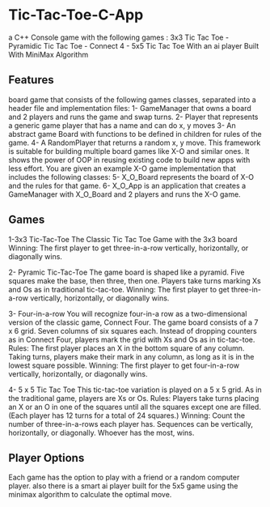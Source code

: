 # Tic-Tac-Toe-C-App
a C++ Console game with the following games : 3x3 Tic Tac Toe - Pyramidic Tic Tac Toe - Connect 4 - 5x5 Tic Tac Toe With an ai player Built With MiniMax Algorithm
<h2>Features</h2>
board game that consists of the following games classes, separated into a header file and implementation files:
1-	GameManager that owns a board and 2 players and runs the game and swap turns. 
2-	Player that represents a generic game player that has a name and can do x, y moves
3-	An abstract game Board with functions to be defined in children for rules of the game.
4-	A RandomPlayer that returns a random x, y move.
This framework is suitable for building multiple board games like X-O and similar ones. It shows the power of OOP in reusing existing code to build new apps with less effort. You are given an example X-O game implementation that includes the following classes:
5-	X_O_Board represents the board of X-O and the rules for that game.
6-	X_O_App is an application that creates a GameManager with X_O_Board and 2 players and runs the X-O game.  

<h2>Games</h2>

1-3x3 Tic-Tac-Toe
The Classic Tic Tac Toe Game with the 3x3 board
Winning: The first player to get three-in-a-row vertically, horizontally, or diagonally wins.

2- Pyramic Tic-Tac-Toe
The game board is shaped like a pyramid. Five squares make the base, then three, then one. Players take turns marking Xs and Os as in traditional tic-tac-toe.
Winning: The first player to get three-in-a-row vertically, horizontally, or diagonally wins.
 
3- Four-in-a-row
You will recognize four-in-a row as a two-dimensional version of the classic game, Connect Four. The game board consists of a 7 x 6 grid. Seven columns of six squares each. Instead of dropping counters as in Connect Four, players mark the grid with Xs and Os as in tic-tac-toe.
Rules: The first player places an X in the bottom square of any column. Taking turns, players make their mark in any column, as long as it is in the lowest square possible.
Winning: The first player to get four-in-a-row vertically, horizontally, or diagonally wins.
 
4- 5 x 5 Tic Tac Toe 
This tic-tac-toe variation is played on a 5 x 5 grid. As in the traditional game, players are Xs or Os.
Rules: Players take turns placing an X or an O in one of the squares until all the squares except one are filled. (Each player has 12 turns for a total of 24 squares.) 
Winning: Count the number of three-in-a-rows each player has. Sequences can be vertically, horizontally, or diagonally. Whoever has the most, wins.

<h2>Player Options</h2>
Each game has the option to play with a friend or a random computer player.
also there is a smart ai player built for the 5x5 game using the minimax algorithm to calculate the optimal move.
